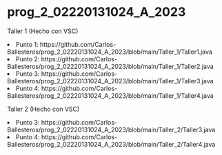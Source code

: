# prog_2_02220131024_A_2023



Taller 1 (Hecho con VSC)

<li>Punto 1: https://github.com/Carlos-Ballesteros/prog_2_02220131024_A_2023/blob/main/Taller_1/Taller1.java</li>
<li>Punto 2: https://github.com/Carlos-Ballesteros/prog_2_02220131024_A_2023/blob/main/Taller_1/Taller2.java</li>
<li>Punto 3: https://github.com/Carlos-Ballesteros/prog_2_02220131024_A_2023/blob/main/Taller_1/Taller3.java</li>
<li>Punto 4: https://github.com/Carlos-Ballesteros/prog_2_02220131024_A_2023/blob/main/Taller_1/Taller4.java</li>


Taller 2 (Hecho con VSC)
<li>Punto 3: https://github.com/Carlos-Ballesteros/prog_2_02220131024_A_2023/blob/main/Taller_2/Taller3.java</li>
<li>Punto 4: https://github.com/Carlos-Ballesteros/prog_2_02220131024_A_2023/blob/main/Taller_2/Taller4.java</li>
